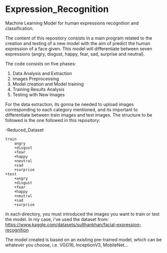 # Expression_Recognition
Machine Learning Model for human expressions recognition and classification.

The content of this repository consists in a main program related to the creation and testing of a new model with the aim 
of predict the human expression of a face given. This model will differentiate between seven expressions (angry, disgust, happy, fear, sad, surprise and neutral).

The code consists on five phases:

1. Data Analysis and Extraction
2. Images Preprocessing
3. Model creation and Model training
4. Training Results Analysis
5. Testing with New Images


For the data extraction, its gonna be needed to upload images corresponding to each category mentioned, and its important to differentiate between train images and test images.
The structure to be followed is the one followed in this repository:

-Reduced_Dataset

    train
        angry
        +disgust
        +fear
        +happy
        +neutral
        +sad
        +surprise
    +test
        +angry
        +disgust
        +fear
        +happy
        +neutral
        +sad
        +surprise
   
In each directory, you must introduced the images you want to train or test the model. In my case, i've used the dataset from:    
https://www.kaggle.com/datasets/sulthankhan/facial-expression-recognition

The model created is based on an existing pre-trained model, which can be whatever you choose, i.e. VGG16, InceptionV3, MobileNet...
